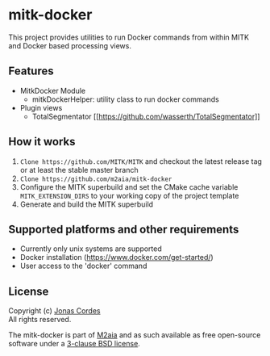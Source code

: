 mitk-docker
===========

This project provides utilities to run Docker commands from within MITK and Docker based processing views.

Features
--------

- MitkDocker Module
  - mitkDockerHelper: utility class to run docker commands
- Plugin views
  - TotalSegmentator [[https://github.com/wasserth/TotalSegmentator]]


How it works
------------

1. `Clone https://github.com/MITK/MITK` and checkout the latest release tag or at least the stable master branch
3. `Clone https://github.com/m2aia/mitk-docker`
4. Configure the MITK superbuild and set the CMake cache variable `MITK_EXTENSION_DIRS` to your working copy of the project template
5. Generate and build the MITK superbuild

Supported platforms and other requirements
------------------------------------------

- Currently only unix systems are supported
- Docker installation (https://www.docker.com/get-started/)
- User access to the 'docker' command

License
-------

Copyright (c) [Jonas Cordes](https://www.m2aia.de)<br>
All rights reserved.

The mitk-docker is part of [M2aia](https://github.com/m2aia/m2aia) and as such available as free open-source software under a [3-clause BSD license](https://github.com/jtfcordes/mitk-docker/blob/master/LICENSE).

